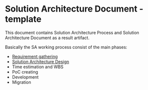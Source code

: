 # Solution Architecture Document - template
This document contains Solution Architecture Process and Solution Architecture Document as a result artifact.

Basically the SA working process consist of the main phases:
- [Requirement gathering](requirements.md)
- [Solution Architecture Design](solution-architecture-design.md)
- Time estimation and WBS
- PoC creating
- Development
- Migration
